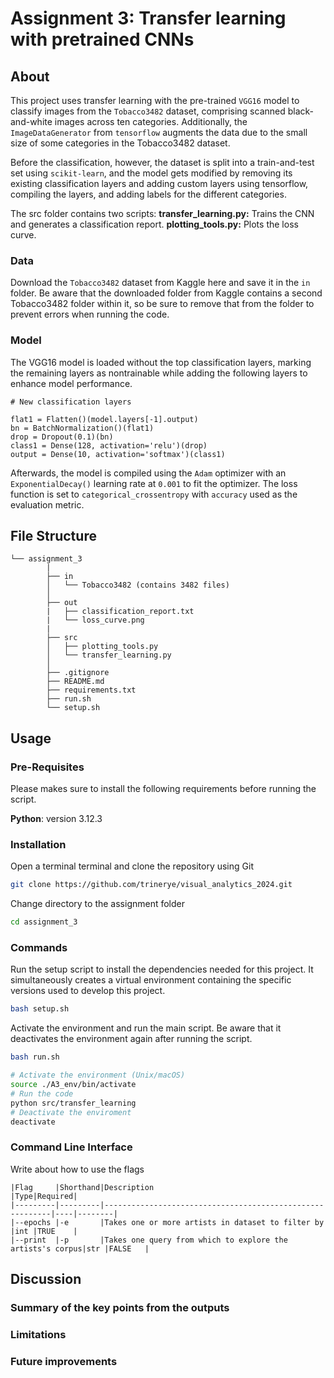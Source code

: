# Assignment 3: Transfer learning with pretrained CNNs

## About

This project uses transfer learning with the pre-trained ``VGG16`` model to classify images from the ``Tobacco3482`` dataset, comprising scanned black-and-white images across ten categories. Additionally, the ``ImageDataGenerator`` from ``tensorflow`` augments the data due to the small size of some categories in the Tobacco3482 dataset.

Before the classification, however, the dataset is split into a train-and-test set using ``scikit-learn``, and the model gets modified by removing its existing classification layers and adding custom layers using tensorflow, compiling the layers, and adding labels for the different categories.  

The src folder contains two scripts:
**transfer_learning.py:** Trains the CNN and generates a classification report.
**plotting_tools.py:** Plots the loss curve.


### Data

Download the ``Tobacco3482`` dataset from Kaggle here and save it in the ``in`` folder. Be aware that the downloaded folder from Kaggle contains a second Tobacco3482 folder within it, so be sure to remove that from the folder to prevent errors when running the code. 

### Model

The VGG16 model is loaded without the top classification layers, marking the remaining layers as nontrainable while adding the following layers to enhance model performance. 

```
# New classification layers

flat1 = Flatten()(model.layers[-1].output)
bn = BatchNormalization()(flat1)
drop = Dropout(0.1)(bn)
class1 = Dense(128, activation='relu')(drop)
output = Dense(10, activation='softmax')(class1)

```
Afterwards, the model is compiled using the ``Adam`` optimizer with an ``ExponentialDecay()`` learning rate at ``0.001`` to fit the optimizer. The loss function is set to ``categorical_crossentropy`` with ``accuracy`` used as the evaluation metric.

##  File Structure

```
└── assignment_3
        |
        ├── in
        │   └── Tobacco3482 (contains 3482 files)
        │      
        ├── out
        |   ├── classification_report.txt
        |   └── loss_curve.png
        |
        ├── src
        │   ├── plotting_tools.py
        │   └── transfer_learning.py
        │     
        ├── .gitignore
        ├── README.md
        ├── requirements.txt
        ├── run.sh
        └── setup.sh
```
## Usage

### Pre-Requisites

Please makes sure to install the following requirements before running the script.

**Python**: version 3.12.3

### Installation

 Open a terminal terminal and clone the repository using Git 
```sh
git clone https://github.com/trinerye/visual_analytics_2024.git
```

Change directory to the assignment folder 
```sh
cd assignment_3
```

### Commands

Run the setup script to install the dependencies needed for this project. It simultaneously creates a virtual environment containing the specific versions used to develop this project. 
```sh
bash setup.sh
```

Activate the environment and run the main script. Be aware that it deactivates the environment again after running the  script.
```sh
bash run.sh
```
```sh
# Activate the environment (Unix/macOS)
source ./A3_env/bin/activate
# Run the code
python src/transfer_learning
# Deactivate the enviroment
deactivate
```

### Command Line Interface  

Write about how to use the flags

```
|Flag     |Shorthand|Description                                               |Type|Required|
|---------|---------|----------------------------------------------------------|----|--------|
|--epochs |-e       |Takes one or more artists in dataset to filter by         |int |TRUE    |
|--print  |-p       |Takes one query from which to explore the artists's corpus|str |FALSE   |

```
## Discussion 

### Summary of the key points from the outputs 

### Limitations

### Future improvements 



